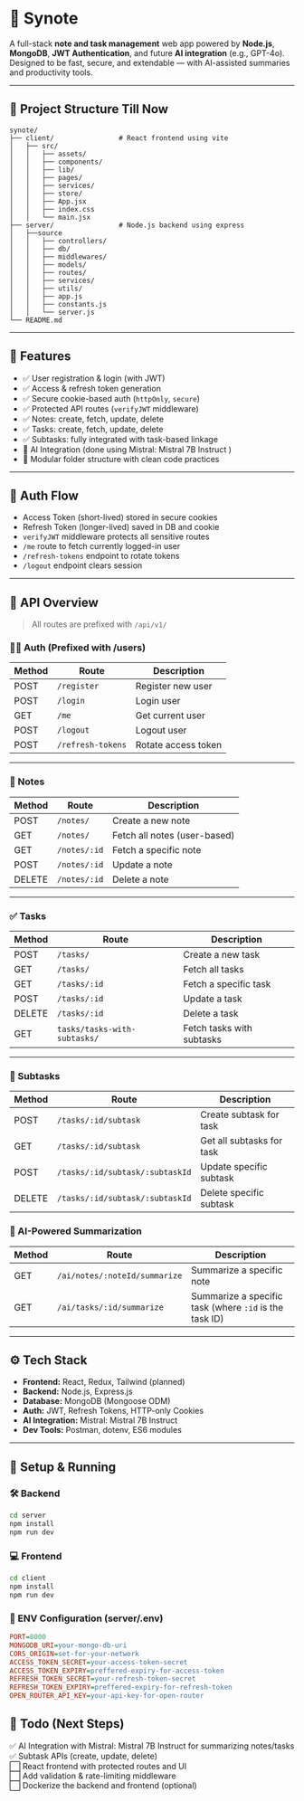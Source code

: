 # 🧠 Synote

A full-stack **note and task management** web app powered by **Node.js**, **MongoDB**, **JWT Authentication**, and future **AI integration** (e.g., GPT-4o). Designed to be fast, secure, and extendable — with AI-assisted summaries and productivity tools.

---

## 📁 Project Structure Till Now

```
synote/
├── client/                # React frontend using vite
│   ├── src/
│   │   ├── assets/
│   │   ├── components/
│   │   ├── lib/
│   │   ├── pages/
│   │   ├── services/
│   │   ├── store/
│   │   ├── App.jsx
│   │   ├── index.css
│   │   └── main.jsx
├── server/                # Node.js backend using express
│   ├──source
│   │   ├── controllers/
│   │   ├── db/
│   │   ├── middlewares/
│   │   ├── models/
│   │   ├── routes/
│   │   ├── services/
│   │   ├── utils/
│   │   ├── app.js
│   │   ├── constants.js
│   │   └── server.js
└── README.md
```

---

## 🚀 Features

- ✅ User registration & login (with JWT)
- ✅ Access & refresh token generation
- ✅ Secure cookie-based auth (`httpOnly`, `secure`)
- ✅ Protected API routes (`verifyJWT` middleware)
- ✅ Notes: create, fetch, update, delete
- ✅ Tasks: create, fetch, update, delete
- ✅ Subtasks: fully integrated with task-based linkage
- 🧠 AI Integration (done using Mistral: Mistral 7B Instruct )
- 📎 Modular folder structure with clean code practices

---

## 🔐 Auth Flow

- Access Token (short-lived) stored in secure cookies
- Refresh Token (longer-lived) saved in DB and cookie
- `verifyJWT` middleware protects all sensitive routes
- `/me` route to fetch currently logged-in user
- `/refresh-tokens` endpoint to rotate tokens
- `/logout` endpoint clears session

---

## 📌 API Overview

> All routes are prefixed with `/api/v1/`

### 🧑‍💻 Auth (Prefixed with /users)

| Method | Route             | Description         |
| ------ | ----------------- | ------------------- |
| POST   | `/register`       | Register new user   |
| POST   | `/login`          | Login user          |
| GET    | `/me`             | Get current user    |
| POST   | `/logout`         | Logout user         |
| POST   | `/refresh-tokens` | Rotate access token |

---

### 📝 Notes

| Method | Route        | Description                  |
| ------ | ------------ | ---------------------------- |
| POST   | `/notes/`    | Create a new note            |
| GET    | `/notes/`    | Fetch all notes (user-based) |
| GET    | `/notes/:id` | Fetch a specific note        |
| POST   | `/notes/:id` | Update a note                |
| DELETE | `/notes/:id` | Delete a note                |

---

### ✅ Tasks

| Method | Route                        | Description               |
| ------ | ---------------------------- | ------------------------- |
| POST   | `/tasks/`                    | Create a new task         |
| GET    | `/tasks/`                    | Fetch all tasks           |
| GET    | `/tasks/:id`                 | Fetch a specific task     |
| POST   | `/tasks/:id`                 | Update a task             |
| DELETE | `/tasks/:id`                 | Delete a task             |
| GET    | `tasks/tasks-with-subtasks/` | Fetch tasks with subtasks |

---

### 🔁 Subtasks

| Method | Route                           | Description               |
| ------ | ------------------------------- | ------------------------- |
| POST   | `/tasks/:id/subtask`            | Create subtask for task   |
| GET    | `/tasks/:id/subtask`            | Get all subtasks for task |
| POST   | `/tasks/:id/subtask/:subtaskId` | Update specific subtask   |
| DELETE | `/tasks/:id/subtask/:subtaskId` | Delete specific subtask   |

### 🧠 AI-Powered Summarization

| Method | Route                         | Description                                            |
| ------ | ----------------------------- | ------------------------------------------------------ |
| GET    | `/ai/notes/:noteId/summarize` | Summarize a specific note                              |
| GET    | `/ai/tasks/:id/summarize`     | Summarize a specific task (where `:id` is the task ID) |

---

## ⚙️ Tech Stack

- **Frontend:** React, Redux, Tailwind (planned)
- **Backend:** Node.js, Express.js
- **Database:** MongoDB (Mongoose ODM)
- **Auth:** JWT, Refresh Tokens, HTTP-only Cookies
- **AI Integration:** Mistral: Mistral 7B Instruct
- **Dev Tools:** Postman, dotenv, ES6 modules

---

## 🔧 Setup & Running

### 🛠️ Backend

```bash
cd server
npm install
npm run dev
```

### 💻 Frontend

```bash
cd client
npm install
npm run dev
```

### 🔐 ENV Configuration (server/.env)

```ini
PORT=8000
MONGODB_URI=your-mongo-db-uri
CORS_ORIGIN=set-for-your-network
ACCESS_TOKEN_SECRET=your-access-token-secret
ACCESS_TOKEN_EXPIRY=preffered-expiry-for-access-token
REFRESH_TOKEN_SECRET=your-refresh-token-secret
REFRESH_TOKEN_EXPIRY=preffered-expiry-for-refresh-token
OPEN_ROUTER_API_KEY=your-api-key-for-open-router
```

## 📌 Todo (Next Steps)

✅ AI Integration with Mistral: Mistral 7B Instruct for summarizing notes/tasks  
✅ Subtask APIs (create, update, delete)  
⬜ React frontend with protected routes and UI  
⬜ Add validation & rate-limiting middleware  
⬜ Dockerize the backend and frontend (optional)
